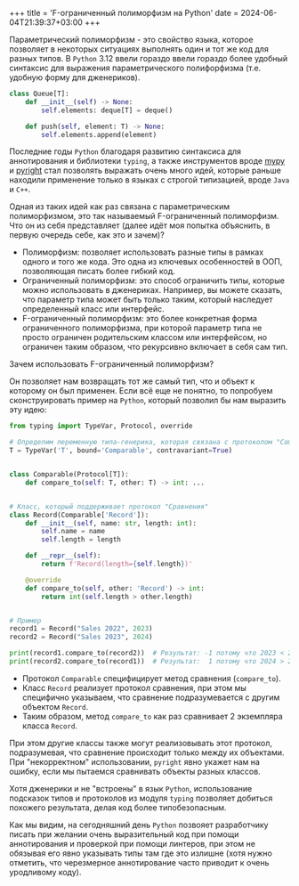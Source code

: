 +++
title = 'F-ограниченный полиморфизм на Python'
date = 2024-06-04T21:39:37+03:00
+++

Параметрический полиморфизм - это свойство языка, которое позволяет в некоторых ситуациях
выполнять один и тот же код для разных типов.
В `Python` 3.12 ввели гораздо ввели гораздо более удобный синтаксис для выражения параметрического полифорфизма (т.е. удобную форму для дженериков).

```python
class Queue[T]:
    def __init__(self) -> None:
        self.elements: deque[T] = deque()

    def push(self, element: T) -> None:
        self.elements.append(element)
```

Последние годы `Python` благодаря развитию синтаксиса для аннотирования и библиотеки `typing`, а также инструментов вроде
[mypy](https://github.com/python/mypy) и [pyright](https://github.com/microsoft/pyright) стал позволять выражать очень много идей,
которые раньше находили применение только в языках с строгой типизацией, вроде `Java` и `C++`.

Одная из таких идей как раз связана с параметрическим полиморфизмом, это так называемый F-ограниченный полиморфизм. 
Что он из себя представляет (далее идёт моя попытка объяснить, в первую очередь себе, как это и зачем)?

-  Полиморфизм: позволяет использовать разные типы в рамках одного и того же кода. 
Это одна из ключевых особенностей в ООП, позволяющая писать более гибкий код.
-  Ограниченный полиморфизм: это способ ограничить типы, которые можно использовать в дженериках.
Например, вы можете сказать, что параметр типа может быть только таким, который наследует определенный класс или интерфейс.
-  F-ограниченный полиморфизм: это более конкретная форма ограниченного полиморфизма, 
при которой параметр типа не просто ограничен родительским классом или интерфейсом, но ограничен таким образом, что рекурсивно включает в себя сам тип.

Зачем использовать F-ограниченный полиморфизм?

Он позволяет нам возвращать тот же самый тип, что и объект к которому он был применен.
Если всё еще не понятно, то попробуем сконструировать пример на `Python`, который позволил бы нам выразить эту идею:

```python
from typing import TypeVar, Protocol, override

# Определим переменную типа-генерика, которая связана с протоколом "Comparable"
T = TypeVar('T', bound='Comparable', contravariant=True)


class Comparable(Protocol[T]):
    def compare_to(self: T, other: T) -> int: ...


# Класс, который поддерживает протокол "Сравнения"
class Record(Comparable['Record']):
    def __init__(self, name: str, length: int):
        self.name = name
        self.length = length

    def __repr__(self):
        return f'Record(length={self.length})'

    @override
    def compare_to(self, other: 'Record') -> int:
        return int(self.length > other.length)


# Пример
record1 = Record("Sales 2022", 2023)
record2 = Record("Sales 2023", 2024)

print(record1.compare_to(record2))  # Результат: -1 потому что 2023 < 2024
print(record2.compare_to(record1))  # Результат:  1 потому что 2024 > 2023
```

- Протокол `Comparable` специфицирует метод сравнения (`compare_to`).
- Класс `Record` реализует протокол сравнения, при этом мы специфично указываем, что сравнение подразумевается с другим объектом `Record`.
- Таким образом, метод `compare_to` как раз сравнивает 2 экземпляра класса `Record`.

При этом другие классы также могут реализовывать этот протокол, подразумевая, что сравнение происходит только между их объектами.
При "некорректном" использовании, `pyright` явно укажет нам на ошибку, если мы пытаемся сравнивать объекты разных классов.

Хотя дженерики и не "встроены" в язык `Python`, использование подсказок типов и протоколов из модуля `typing` позволяет добиться похожего результата, 
делая код более типобезопасным.

Как мы видим, на сегодняшний день `Python` позвояет разработчику писать при желании очень выразительный код при помощи аннотирования и проверкой
при помощи линтеров, при этом не обязывая его явно указывать типы там где это излишне (хотя нужно отметить, что черезмерное аннотирование часто приводит
к очень уродливому коду).
